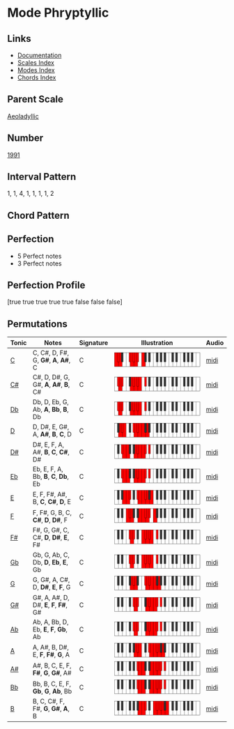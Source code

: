 # Mode Phryptyllic

## Links

- [Documentation](index.md)
- [Scales Index](Scales.md)
- [Modes Index](Modes.md)
- [Chords Index](Chords.md)

## Parent Scale

[Aeoladyllic](ScaleAeoladyllic.md)

## Number

[1991](https://ianring.com/musictheory/scales/1991)

## Interval Pattern

1, 1, 4, 1, 1, 1, 1, 2

## Chord Pattern



## Perfection

- 5 Perfect notes
- 3 Perfect notes

## Perfection Profile

[true true true true true false false false]

## Permutations

| Tonic | Notes | Signature | Illustration | Audio |
|-------|-------|-----------|--------------|-------|
| [C](ModeCNaturalPhryptyllic.md) | C, C#, D, F#, G, **G#**, **A**, **A#**, C | C | ![CNaturalPhryptyllic](ModeCNaturalPhryptyllic.png) | [midi](https://github.com/edipermadi/music/blob/main/docs/ModeCNaturalPhryptyllic.mid?raw=true) |
| [C#](ModeCSharpPhryptyllic.md) | C#, D, D#, G, G#, **A**, **A#**, **B**, C# | C | ![CSharpPhryptyllic](ModeCSharpPhryptyllic.png) | [midi](https://github.com/edipermadi/music/blob/main/docs/ModeCSharpPhryptyllic.mid?raw=true) |
| [Db](ModeDFlatPhryptyllic.md) | Db, D, Eb, G, Ab, **A**, **Bb**, **B**, Db | C | ![DFlatPhryptyllic](ModeDFlatPhryptyllic.png) | [midi](https://github.com/edipermadi/music/blob/main/docs/ModeDFlatPhryptyllic.mid?raw=true) |
| [D](ModeDNaturalPhryptyllic.md) | D, D#, E, G#, A, **A#**, **B**, **C**, D | C | ![DNaturalPhryptyllic](ModeDNaturalPhryptyllic.png) | [midi](https://github.com/edipermadi/music/blob/main/docs/ModeDNaturalPhryptyllic.mid?raw=true) |
| [D#](ModeDSharpPhryptyllic.md) | D#, E, F, A, A#, **B**, **C**, **C#**, D# | C | ![DSharpPhryptyllic](ModeDSharpPhryptyllic.png) | [midi](https://github.com/edipermadi/music/blob/main/docs/ModeDSharpPhryptyllic.mid?raw=true) |
| [Eb](ModeEFlatPhryptyllic.md) | Eb, E, F, A, Bb, **B**, **C**, **Db**, Eb | C | ![EFlatPhryptyllic](ModeEFlatPhryptyllic.png) | [midi](https://github.com/edipermadi/music/blob/main/docs/ModeEFlatPhryptyllic.mid?raw=true) |
| [E](ModeENaturalPhryptyllic.md) | E, F, F#, A#, B, **C**, **C#**, **D**, E | C | ![ENaturalPhryptyllic](ModeENaturalPhryptyllic.png) | [midi](https://github.com/edipermadi/music/blob/main/docs/ModeENaturalPhryptyllic.mid?raw=true) |
| [F](ModeFNaturalPhryptyllic.md) | F, F#, G, B, C, **C#**, **D**, **D#**, F | C | ![FNaturalPhryptyllic](ModeFNaturalPhryptyllic.png) | [midi](https://github.com/edipermadi/music/blob/main/docs/ModeFNaturalPhryptyllic.mid?raw=true) |
| [F#](ModeFSharpPhryptyllic.md) | F#, G, G#, C, C#, **D**, **D#**, **E**, F# | C | ![FSharpPhryptyllic](ModeFSharpPhryptyllic.png) | [midi](https://github.com/edipermadi/music/blob/main/docs/ModeFSharpPhryptyllic.mid?raw=true) |
| [Gb](ModeGFlatPhryptyllic.md) | Gb, G, Ab, C, Db, **D**, **Eb**, **E**, Gb | C | ![GFlatPhryptyllic](ModeGFlatPhryptyllic.png) | [midi](https://github.com/edipermadi/music/blob/main/docs/ModeGFlatPhryptyllic.mid?raw=true) |
| [G](ModeGNaturalPhryptyllic.md) | G, G#, A, C#, D, **D#**, **E**, **F**, G | C | ![GNaturalPhryptyllic](ModeGNaturalPhryptyllic.png) | [midi](https://github.com/edipermadi/music/blob/main/docs/ModeGNaturalPhryptyllic.mid?raw=true) |
| [G#](ModeGSharpPhryptyllic.md) | G#, A, A#, D, D#, **E**, **F**, **F#**, G# | C | ![GSharpPhryptyllic](ModeGSharpPhryptyllic.png) | [midi](https://github.com/edipermadi/music/blob/main/docs/ModeGSharpPhryptyllic.mid?raw=true) |
| [Ab](ModeAFlatPhryptyllic.md) | Ab, A, Bb, D, Eb, **E**, **F**, **Gb**, Ab | C | ![AFlatPhryptyllic](ModeAFlatPhryptyllic.png) | [midi](https://github.com/edipermadi/music/blob/main/docs/ModeAFlatPhryptyllic.mid?raw=true) |
| [A](ModeANaturalPhryptyllic.md) | A, A#, B, D#, E, **F**, **F#**, **G**, A | C | ![ANaturalPhryptyllic](ModeANaturalPhryptyllic.png) | [midi](https://github.com/edipermadi/music/blob/main/docs/ModeANaturalPhryptyllic.mid?raw=true) |
| [A#](ModeASharpPhryptyllic.md) | A#, B, C, E, F, **F#**, **G**, **G#**, A# | C | ![ASharpPhryptyllic](ModeASharpPhryptyllic.png) | [midi](https://github.com/edipermadi/music/blob/main/docs/ModeASharpPhryptyllic.mid?raw=true) |
| [Bb](ModeBFlatPhryptyllic.md) | Bb, B, C, E, F, **Gb**, **G**, **Ab**, Bb | C | ![BFlatPhryptyllic](ModeBFlatPhryptyllic.png) | [midi](https://github.com/edipermadi/music/blob/main/docs/ModeBFlatPhryptyllic.mid?raw=true) |
| [B](ModeBNaturalPhryptyllic.md) | B, C, C#, F, F#, **G**, **G#**, **A**, B | C | ![BNaturalPhryptyllic](ModeBNaturalPhryptyllic.png) | [midi](https://github.com/edipermadi/music/blob/main/docs/ModeBNaturalPhryptyllic.mid?raw=true) |
